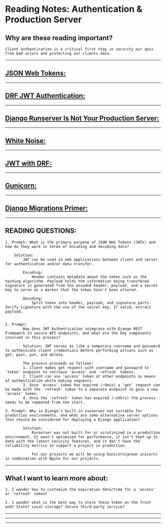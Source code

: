 
# **Reading Notes: Authentication & Production Server**


## Why are these reading important?

```
Client authentication is a critical first step in security our apis from bad actors and protecting our clients data.
```


---

## [**JSON Web Tokens:**](https://jwt.io/introduction/)


---

## [**DRF JWT Authentication:**](https://simpleisbetterthancomplex.com/tutorial/2018/12/19/how-to-use-jwt-authentication-with-django-rest-framework.html)


---

## [**Django Runserver Is Not Your Production Server:**](https://build.vsupalov.com/django-runserver-in-production/)


---

## [**White Noise:**](https://whitenoise.readthedocs.io/en/stable/django.html)


---

## [**JWT with DRF:**](https://www.youtube.com/watch?v=Fhcn2qx-4VQ)


---

## [**Gunicorn:**](https://gunicorn.org/)


---

## [**Django Migrations Primer:**](https://realpython.com/django-migrations-a-primer/)


---

## READING QUESTIONS:


	1. Prompt: What is the primary purpose of JSON Web Tokens (JWTs) and how do they work in terms of encoding and decoding data?

		Solution: 
			JWT can be used in web applications between client and server for authentication and/or data transfer. 

			Encoding: 
				Header contains metadata about the token such as the hashing algorithm. Payload holds the information being transfered. Signature in generated from the encoded header, payload, and a secret key to serve as a marker that the token hasn't been altered.

			Decoding: 
				Split token into header, payload, and signature parts. Verify signature with the use of the secret key. If valid, extract payload.


	2. Prompt: 
			How does JWT Authentication integrate with Django REST Framework to secure API endpoints, and what are the key components involved in this process?

			Solution: JWT serves as like a temporary username and password to authenicate client credentials before performing actions such as get, post, put, and delete. 

			The process proceeds as follows:
			1. Client makes get request with username and password to 'token' endpoint to retrieve 'access' and 'refresh' tokens.
			2. Client can use 'access' token at other endpoints as means of authentication while making requests.
			3. Once 'access' token has expired (~5min) a 'get' request can be made with the 'refresh' token to a separate endpoint to gain a new 'access' token. 
			4. Once the 'refresh' token has expired (~24hrs) the process needs to be repeated from the start.

	3. Prompt: Why is Django’s built-in runserver not suitable for production environments, and what are some alternative server options that should be considered for deploying a Django application?

			Solution: 
				Runserver was not built for or scrutinized in a production environment. It wasn't optimized for performance, it isn't kept up to date with the latest security features, and it don't have the reliability metrics to support a project in production.

				For our projects we will be using Gunicorn(green unicorn) in combination with Nginx for our projects.

---

## **What I want to learn more about:**

	1. I wonder how to customize the expiration date/time for a 'access' or 'refresh' token?

	2. I wonder what is the best way to store these token on the front end? State? Local-storage? Secure third-party service?

---
---
---
